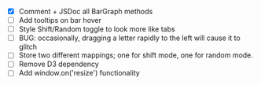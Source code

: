 - [x] Comment + JSDoc all BarGraph methods
- [ ] Add tooltips on bar hover
- [ ] Style Shift/Random toggle to look more like tabs
- [ ] BUG: occasionally, dragging a letter rapidly to the left will
      cause it to glitch
- [ ] Store two different mappings; one for shift mode, one for random
      mode. 
- [ ] Remove D3 dependency
- [ ] Add window.on('resize') functionality
